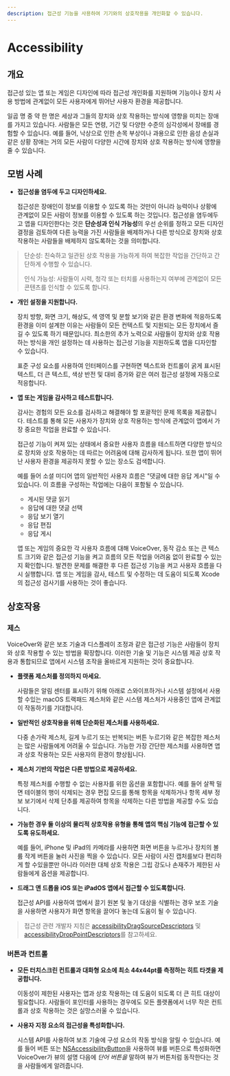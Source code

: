 ```yaml
---
description: 접근성 기능을 사용하여 기기와의 상호작용을 개인화할 수 있습니다.
---
```


# Accessibility

## 개요

접근성 있는 앱 또는 게임은 디자인에 따라 접근성 개인화를 지원하며 기능이나 장치 사용 방법에 관계없이 모든 사용자에게 뛰어난 사용자 환경을 제공합니다.

일곱 명 중 약 한 명은 세상과 그들의 장치와 상호 작용하는 방식에 영향을 미치는 장애를 가지고 있습니다. 사람들은 모든 연령, 기간 및 다양한 수준의 심각성에서 장애를 경험할 수 있습니다. 예를 들어, 낙상으로 인한 손목 부상이나 과용으로 인한 음성 손실과 같은 상황 장애는 거의 모든 사람이 다양한 시간에 장치와 상호 작용하는 방식에 영향을 줄 수 있습니다.

## 모범 사례

*   **접근성을 염두에 두고 디자인하세요.**

    접근성은 장애인이 정보를 이용할 수 있도록 하는 것만이 아니라 능력이나 상황에 관계없이 모든 사람이 정보를 이용할 수 있도록 하는 것입니다. 접근성을 염두에두고 앱을 디자인한다는 것은 **단순성과 인식 가능성**의 우선 순위를 정하고 모든 디자인 결정을 검토하여 다른 능력을 가진 사람들을 배제하거나 다른 방식으로 장치와 상호 작용하는 사람들을 배제하지 않도록하는 것을 의미합니다.

> 단순성: 친숙하고 일관된 상호 작용을 가능하게 하여 복잡한 작업을 간단하고 간단하게 수행할 수 있습니다.
>
> 인식 가능성: 사람들이 시력, 청각 또는 터치를 사용하는지 여부에 관계없이 모든 콘텐츠를 인식할 수 있도록 합니다.

*   **개인 설정을 지원합니다.**

    장치 방향, 화면 크기, 해상도, 색 영역 및 분할 보기와 같은 환경 변화에 적응하도록 환경을 이미 설계한 이유는 사람들이 모든 컨텍스트 및 지원되는 모든 장치에서 즐길 수 있도록 하기 때문입니다. 최소한의 추가 노력으로 사람들이 장치와 상호 작용하는 방식을 개인 설정하는 데 사용하는 접근성 기능을 지원하도록 앱을 디자인할 수 있습니다.

    표준 구성 요소를 사용하여 인터페이스를 구현하면 텍스트와 컨트롤이 굵게 표시된 텍스트, 더 큰 텍스트, 색상 반전 및 대비 증가와 같은 여러 접근성 설정에 자동으로 적응합니다.
*   **앱 또는 게임을 감사하고 테스트합니다.**

    감사는 경험의 모든 요소를 검사하고 해결해야 할 포괄적인 문제 목록을 제공합니다. 테스트를 통해 모든 사용자가 장치와 상호 작용하는 방식에 관계없이 앱에서 가장 중요한 작업을 완료할 수 있습니다.

    접근성 기능이 켜져 있는 상태에서 중요한 사용자 흐름을 테스트하면 다양한 방식으로 장치와 상호 작용하는 데 따르는 어려움에 대해 감사하게 됩니다. 또한 앱이 뛰어난 사용자 환경을 제공하지 못할 수 있는 장소도 검색합니다.

    예를 들어 소셜 미디어 앱의 일반적인 사용자 흐름은 "댓글에 대한 응답 게시"일 수 있습니다. 이 흐름을 구성하는 작업에는 다음이 포함될 수 있습니다.

    * 게시된 댓글 읽기
    * 응답에 대한 댓글 선택
    * 응답 보기 열기
    * 응답 편집
    * 응답 게시

    앱 또는 게임의 중요한 각 사용자 흐름에 대해 VoiceOver, 동작 감소 또는 큰 텍스트 크기와 같은 접근성 기능을 켜고 흐름의 모든 작업을 어려움 없이 완료할 수 있는지 확인합니다. 발견한 문제를 해결한 후 다른 접근성 기능을 켜고 사용자 흐름을 다시 실행합니다. 앱 또는 게임을 감사, 테스트 및 수정하는 데 도움이 되도록 Xcode의 접근성 검사기를 사용하는 것이 좋습니다.

## 상호작용

### 제스

VoiceOver와 같은 보조 기술과 디스플레이 조정과 같은 접근성 기능은 사람들이 장치와 상호 작용할 수 있는 방법을 확장합니다. 이러한 기술 및 기능은 시스템 제공 상호 작용과 통합되므로 앱에서 시스템 조작을 올바르게 지원하는 것이 중요합니다.

*   **플랫폼 제스처를 정의하지 마세요.**

    사람들은 알림 센터를 표시하기 위해 아래로 스와이프하거나 시스템 설정에서 사용할 수있는 macOS 트랙패드 제스처와 같은 시스템 제스처가 사용중인 앱에 관계없이 작동하기를 기대합니다.
*   **일반적인 상호작용을 위해 단순화된 제스처를 사용하세요.**

    다중 손가락 제스처, 길게 누르기 또는 반복되는 버튼 누르기와 같은 복잡한 제스처는 많은 사람들에게 어려울 수 있습니다. 가능한 가장 간단한 제스처를 사용하면 앱과 상호 작용하는 모든 사용자의 환경이 향상됩니다.
*   **제스처 기반의 작업은 다른 방법으로 제공하세요.**

    특정 제스처를 수행할 수 없는 사용자를 위한 옵션을 포함합니다. 예를 들어 살짝 밀면 테이블의 행이 삭제되는 경우 편집 모드를 통해 항목을 삭제하거나 항목 세부 정보 보기에서 삭제 단추를 제공하여 항목을 삭제하는 다른 방법을 제공할 수도 있습니다.
*   **가능한 경우 둘 이상의 물리적 상호작용 유형을 통해 앱의 핵심 기능에 접근할 수 있도록 유도하세요.**

    예를 들어, iPhone 및 iPad의 카메라를 사용하면 화면 버튼을 누르거나 장치의 볼륨 작게 버튼을 눌러 사진을 찍을 수 있습니다. 모든 사람이 사진 캡처를보다 편리하게 할 수있을뿐만 아니라 이러한 대체 상호 작용은 그립 강도나 손재주가 제한된 사람들에게 옵션을 제공합니다.
*   **드래그 앤 드롭을 iOS 또는 iPadOS 앱에서 접근할 수 있도록합니다.**&#x20;

    접근성 API를 사용하여 앱에서 끌기 원본 및 놓기 대상을 식별하는 경우 보조 기술을 사용하면 사용자가 화면 항목을 끌어다 놓는데 도움이 될 수 있습니다.&#x20;

> 접근성 관련 개발자 지침은 [accessibilityDragSourceDescriptors](https://developer.apple.com/documentation/objectivec/nsobject/2891001-accessibilitydragsourcedescripto) 및 [accessibilityDropPointDescriptors](https://developer.apple.com/documentation/objectivec/nsobject/2891048-accessibilitydroppointdescriptor)를 참고하세요.

### 버튼과 컨트롤

*   **모든 터치스크린 컨트롤과 대화형 요소에 최소 44x44pt를 측정하는 히트 타겟을 제공합니다.**

    이동성이 제한된 사용자는 앱과 상호 작용하는 데 도움이 되도록 더 큰 히트 대상이 필요합니다. 사람들이 포인터를 사용하는 경우에도 모든 플랫폼에서 너무 작은 컨트롤과 상호 작용하는 것은 실망스러울 수 있습니다.
*   **사용자 지정 요소의 접근성을 특성화합니다.**

    시스템 API를 사용하여 보조 기술에 구성 요소의 작동 방식을 알릴 수 있습니다. 예를 들어 버튼 또는 [NSAccessibilityButton](https://developer.apple.com/documentation/appkit/nsaccessibilitybutton)을 사용하여 뷰를 버튼으로 특성화하면 VoiceOver가 뷰의 설명 다음에 _단어 버튼을_ 말하여 뷰가 버튼처럼 동작한다는 것을 사람들에게 알려줍니다.
